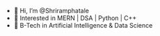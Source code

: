 - 👋 Hi, I’m @Shriramphatale
- 👀 Interested in MERN | DSA | Python | C++
- 🌱 B-Tech in Artificial Intelligence & Data Science



